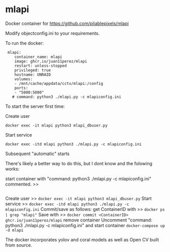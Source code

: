 # mlapi
Docker container for https://github.com/pliablepixels/mlapi

Modify 
objectconfig.ini to your requirements.

To run the docker:

```
 mlapi:
    container_name: mlapi
    image: ghcr.io/juan11perez/mlapi
    restart: unless-stopped
    privileged: true
    hostname: UNRAID  
    volumes:
    - /mnt/cache/appdata/cctv/mlapi:/config
    ports:
    - "5000:5000"
   # command: python3 ./mlapi.py -c mlapiconfig.ini    
```   
   
To start the server first time:

Create user
```
docker exec -it mlapi python3 mlapi_dbuser.py
```

Start service
```
docker exec -itd mlapi python3 ./mlapi.py -c mlapiconfig.ini
```
Subsequent "automatic" starts

There's likely a better way to do this, but I dont know and the folowing works:

start container with "command: python3 ./mlapi.py -c mlapiconfig.ini" commented. >> 
```docker-compose up -d mlapi
```
Create user >> 
```docker exec -it mlapi python3 mlapi_dbuser.py```
Start service >> 
```docker exec -itd mlapi python3 ./mlapi.py -c mlapiconfig.ini```
Commit/save as follows:
get ContainerID with >> 
```docker ps | grep "mlapi"```
Save with >> 
```docker commit <ContainerID> ghcr.io/juan11perez/mlapi```
remove container
Uncomment "command: python3 ./mlapi.py -c mlapiconfig.ini" and start container 
```docker-compose up -d mlapi```


The docker incorporates yolov and coral models as well as Open CV built from source.
